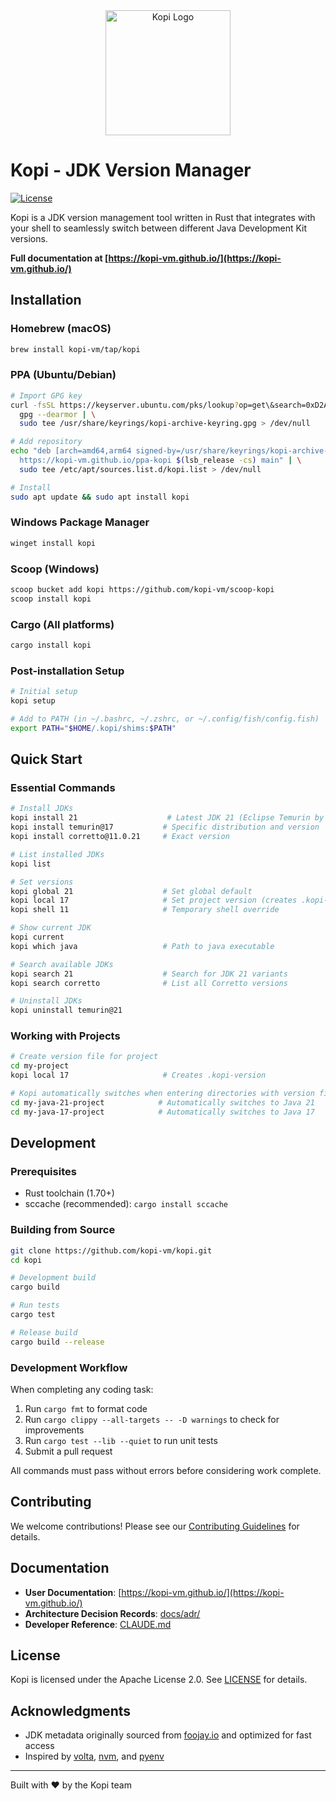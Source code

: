 <div align="center">
  <img alt="Kopi Logo" src="https://kopi-vm.github.io/assets/logo_black.png" width="200" height="200">
</div>

# Kopi - JDK Version Manager

[![License](https://img.shields.io/badge/license-Apache%202.0-blue.svg)](LICENSE)

Kopi is a JDK version management tool written in Rust that integrates with your shell to seamlessly switch between different Java Development Kit versions.

**Full documentation at [https://kopi-vm.github.io/](https://kopi-vm.github.io/)**

## Installation

### Homebrew (macOS)
```bash
brew install kopi-vm/tap/kopi
```

### PPA (Ubuntu/Debian)
```bash
# Import GPG key
curl -fsSL https://keyserver.ubuntu.com/pks/lookup?op=get\&search=0xD2AC04A5A34E9BE3A8B32784F507C6D3DB058848 | \
  gpg --dearmor | \
  sudo tee /usr/share/keyrings/kopi-archive-keyring.gpg > /dev/null

# Add repository
echo "deb [arch=amd64,arm64 signed-by=/usr/share/keyrings/kopi-archive-keyring.gpg] \
  https://kopi-vm.github.io/ppa-kopi $(lsb_release -cs) main" | \
  sudo tee /etc/apt/sources.list.d/kopi.list > /dev/null

# Install
sudo apt update && sudo apt install kopi
```

### Windows Package Manager
```bash
winget install kopi
```

### Scoop (Windows)
```bash
scoop bucket add kopi https://github.com/kopi-vm/scoop-kopi
scoop install kopi
```

### Cargo (All platforms)
```bash
cargo install kopi
```

### Post-installation Setup
```bash
# Initial setup
kopi setup

# Add to PATH (in ~/.bashrc, ~/.zshrc, or ~/.config/fish/config.fish)
export PATH="$HOME/.kopi/shims:$PATH"
```

## Quick Start

### Essential Commands

```bash
# Install JDKs
kopi install 21                    # Latest JDK 21 (Eclipse Temurin by default)
kopi install temurin@17           # Specific distribution and version
kopi install corretto@11.0.21     # Exact version

# List installed JDKs
kopi list

# Set versions
kopi global 21                    # Set global default
kopi local 17                     # Set project version (creates .kopi-version)
kopi shell 11                     # Temporary shell override

# Show current JDK
kopi current
kopi which java                   # Path to java executable

# Search available JDKs
kopi search 21                    # Search for JDK 21 variants
kopi search corretto              # List all Corretto versions

# Uninstall JDKs
kopi uninstall temurin@21
```

### Working with Projects

```bash
# Create version file for project
cd my-project
kopi local 17                     # Creates .kopi-version

# Kopi automatically switches when entering directories with version files
cd my-java-21-project            # Automatically switches to Java 21
cd my-java-17-project            # Automatically switches to Java 17
```

## Development

### Prerequisites

- Rust toolchain (1.70+)
- sccache (recommended): `cargo install sccache`

### Building from Source

```bash
git clone https://github.com/kopi-vm/kopi.git
cd kopi

# Development build
cargo build

# Run tests
cargo test

# Release build
cargo build --release
```

### Development Workflow

When completing any coding task:
1. Run `cargo fmt` to format code
2. Run `cargo clippy --all-targets -- -D warnings` to check for improvements
3. Run `cargo test --lib --quiet` to run unit tests
4. Submit a pull request

All commands must pass without errors before considering work complete.

## Contributing

We welcome contributions! Please see our [Contributing Guidelines](CONTRIBUTING.md) for details.

## Documentation

- **User Documentation**: [https://kopi-vm.github.io/](https://kopi-vm.github.io/)
- **Architecture Decision Records**: [docs/adr/](docs/adr/)
- **Developer Reference**: [CLAUDE.md](CLAUDE.md)

## License

Kopi is licensed under the Apache License 2.0. See [LICENSE](LICENSE) for details.

## Acknowledgments

- JDK metadata originally sourced from [foojay.io](https://foojay.io/) and optimized for fast access
- Inspired by [volta](https://volta.sh/), [nvm](https://github.com/nvm-sh/nvm), and [pyenv](https://github.com/pyenv/pyenv)

---

Built with ❤️ by the Kopi team
